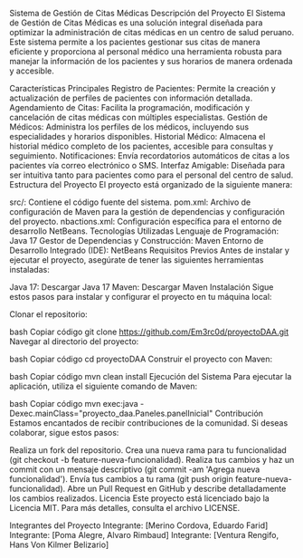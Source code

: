 Sistema de Gestión de Citas Médicas
Descripción del Proyecto
El Sistema de Gestión de Citas Médicas es una solución integral diseñada para optimizar la administración de citas médicas en un centro de salud peruano. Este sistema permite a los pacientes gestionar sus citas de manera eficiente y proporciona al personal médico una herramienta robusta para manejar la información de los pacientes y sus horarios de manera ordenada y accesible.

Características Principales
Registro de Pacientes: Permite la creación y actualización de perfiles de pacientes con información detallada.
Agendamiento de Citas: Facilita la programación, modificación y cancelación de citas médicas con múltiples especialistas.
Gestión de Médicos: Administra los perfiles de los médicos, incluyendo sus especialidades y horarios disponibles.
Historial Médico: Almacena el historial médico completo de los pacientes, accesible para consultas y seguimiento.
Notificaciones: Envía recordatorios automáticos de citas a los pacientes vía correo electrónico o SMS.
Interfaz Amigable: Diseñada para ser intuitiva tanto para pacientes como para el personal del centro de salud.
Estructura del Proyecto
El proyecto está organizado de la siguiente manera:

src/: Contiene el código fuente del sistema.
pom.xml: Archivo de configuración de Maven para la gestión de dependencias y configuración del proyecto.
nbactions.xml: Configuración específica para el entorno de desarrollo NetBeans.
Tecnologías Utilizadas
Lenguaje de Programación: Java 17
Gestor de Dependencias y Construcción: Maven
Entorno de Desarrollo Integrado (IDE): NetBeans
Requisitos Previos
Antes de instalar y ejecutar el proyecto, asegúrate de tener las siguientes herramientas instaladas:

Java 17: Descargar Java 17
Maven: Descargar Maven
Instalación
Sigue estos pasos para instalar y configurar el proyecto en tu máquina local:

Clonar el repositorio:

bash
Copiar código
git clone https://github.com/Em3rc0d/proyectoDAA.git
Navegar al directorio del proyecto:

bash
Copiar código
cd proyectoDAA
Construir el proyecto con Maven:

bash
Copiar código
mvn clean install
Ejecución del Sistema
Para ejecutar la aplicación, utiliza el siguiente comando de Maven:

bash
Copiar código
mvn exec:java -Dexec.mainClass="proyecto_daa.Paneles.panelInicial"
Contribución
Estamos encantados de recibir contribuciones de la comunidad. Si deseas colaborar, sigue estos pasos:

Realiza un fork del repositorio.
Crea una nueva rama para tu funcionalidad (git checkout -b feature-nueva-funcionalidad).
Realiza tus cambios y haz un commit con un mensaje descriptivo (git commit -am 'Agrega nueva funcionalidad').
Envía tus cambios a tu rama (git push origin feature-nueva-funcionalidad).
Abre un Pull Request en GitHub y describe detalladamente los cambios realizados.
Licencia
Este proyecto está licenciado bajo la Licencia MIT. Para más detalles, consulta el archivo LICENSE.

Integrantes del Proyecto
Integrante: [Merino Cordova, Eduardo Farid]
Integrante: [Poma Alegre, Alvaro Rimbaud]
Integrante: [Ventura Rengifo, Hans Von Kilmer Belizario]
